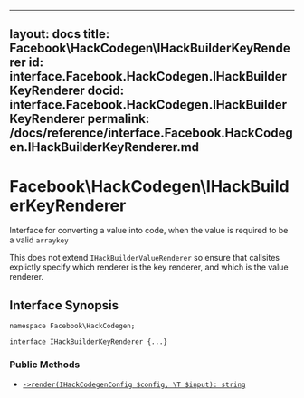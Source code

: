 
***

layout: docs
title: Facebook\\HackCodegen\\IHackBuilderKeyRenderer
id: interface.Facebook.HackCodegen.IHackBuilderKeyRenderer
docid: interface.Facebook.HackCodegen.IHackBuilderKeyRenderer
permalink: /docs/reference/interface.Facebook.HackCodegen.IHackBuilderKeyRenderer.md
---







# Facebook\\HackCodegen\\IHackBuilderKeyRenderer




Interface for converting a value into code, when the value is required
to be a valid ` arraykey `




This does not extend ` IHackBuilderValueRenderer ` so ensure that callsites
explictly specify which renderer is the key renderer, and which is the
value renderer.




## Interface Synopsis




``` Hack
namespace Facebook\HackCodegen;

interface IHackBuilderKeyRenderer {...}
```




### Public Methods




* [` ->render(IHackCodegenConfig $config, \T $input): string `](<interface.Facebook.HackCodegen.IHackBuilderKeyRenderer.render.md>)